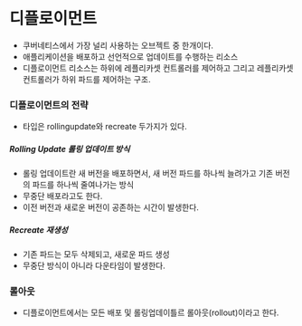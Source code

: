 # 디플로이먼트
- 쿠버네티스에서 가장 널리 사용하는 오브젝트 중 한개이다.
- 애플리케이션을 배포하고 선언적으로 업데이트를 수행하는 리소스
- 디플로이먼트 리소스는 하위에 레플리카셋 컨트롤러를 제어하고 그리고 레플리카셋 컨트롤러가 하위 파드를 제어하는 구조.

### 디플로이먼트의 전략
- 타입은 rollingupdate와 recreate 두가지가 있다.

##### Rolling Update 롤링 업데이트 방식
- 롤링 업데이트란 새 버전을 배포하면서, 새 버전 파드를 하나씩 늘려가고 기존 버전의 파드를 하나씩 줄여나가는 방식
- 무중단 배포라고도 한다.
- 이전 버전과 새로운 버전이 공존하는 시간이 발생한다.

##### Recreate 재생성 
- 기존 파드는 모두 삭제되고, 새로운 파드 생성
- 무중단 방식이 아니라 다운타임이 발생한다.

### 롤아웃
- 디플로이먼트에서는 모든 배포 및 롤링업데이틀르 롤아웃(rollout)이라고 한다.